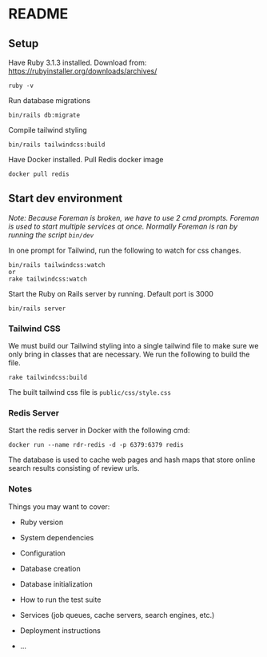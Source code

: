 # README

## Setup
Have Ruby 3.1.3 installed. Download from: https://rubyinstaller.org/downloads/archives/
```
ruby -v
```
Run database migrations
```
bin/rails db:migrate
```
Compile tailwind styling
```
bin/rails tailwindcss:build
```
Have Docker installed. Pull Redis docker image
```
docker pull redis
```

## Start dev environment
*Note: Because Foreman is broken, we have to use 2 cmd prompts. Foreman is used to start multiple services at once. Normally Foreman is ran by running the script `bin/dev`*

In one prompt for Tailwind, run the following to watch for css changes.
```
bin/rails tailwindcss:watch
or
rake tailwindcss:watch
```
Start the Ruby on Rails server by running. Default port is 3000
```
bin/rails server
```
### Tailwind CSS
We must build our Tailwind styling into a single tailwind file to make sure we only bring in classes that are necessary.
We run the following to build the file.
```
rake tailwindcss:build
```
The built tailwind css file is `public/css/style.css`

### Redis Server
Start the redis server in Docker with the following cmd:
```
docker run --name rdr-redis -d -p 6379:6379 redis
```
The database is used to cache web pages and hash maps that store online search results consisting of review urls.

### Notes
Things you may want to cover:

* Ruby version

* System dependencies

* Configuration

* Database creation

* Database initialization

* How to run the test suite

* Services (job queues, cache servers, search engines, etc.)

* Deployment instructions

* ...
